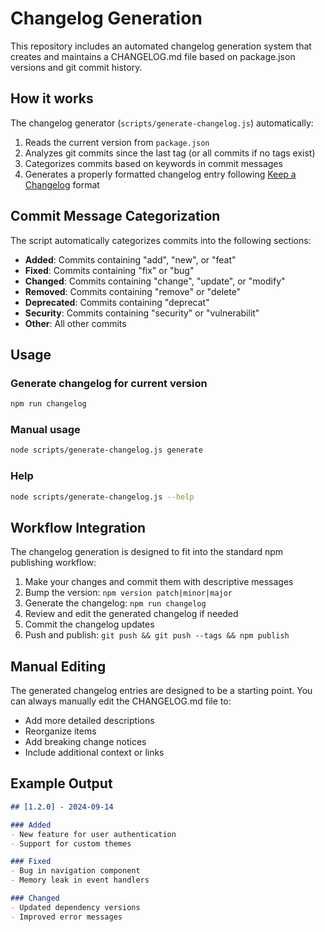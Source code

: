 # Changelog Generation

This repository includes an automated changelog generation system that creates and maintains a CHANGELOG.md file based on package.json versions and git commit history.

## How it works

The changelog generator (`scripts/generate-changelog.js`) automatically:

1. Reads the current version from `package.json`
2. Analyzes git commits since the last tag (or all commits if no tags exist)
3. Categorizes commits based on keywords in commit messages
4. Generates a properly formatted changelog entry following [Keep a Changelog](https://keepachangelog.com/en/1.0.0/) format

## Commit Message Categorization

The script automatically categorizes commits into the following sections:

- **Added**: Commits containing "add", "new", or "feat"
- **Fixed**: Commits containing "fix" or "bug"
- **Changed**: Commits containing "change", "update", or "modify"
- **Removed**: Commits containing "remove" or "delete"
- **Deprecated**: Commits containing "deprecat"
- **Security**: Commits containing "security" or "vulnerabilit"
- **Other**: All other commits

## Usage

### Generate changelog for current version

```bash
npm run changelog
```

### Manual usage

```bash
node scripts/generate-changelog.js generate
```

### Help

```bash
node scripts/generate-changelog.js --help
```

## Workflow Integration

The changelog generation is designed to fit into the standard npm publishing workflow:

1. Make your changes and commit them with descriptive messages
2. Bump the version: `npm version patch|minor|major`
3. Generate the changelog: `npm run changelog`
4. Review and edit the generated changelog if needed
5. Commit the changelog updates
6. Push and publish: `git push && git push --tags && npm publish`

## Manual Editing

The generated changelog entries are designed to be a starting point. You can always manually edit the CHANGELOG.md file to:

- Add more detailed descriptions
- Reorganize items
- Add breaking change notices
- Include additional context or links

## Example Output

```markdown
## [1.2.0] - 2024-09-14

### Added
- New feature for user authentication
- Support for custom themes

### Fixed
- Bug in navigation component
- Memory leak in event handlers

### Changed
- Updated dependency versions
- Improved error messages
```